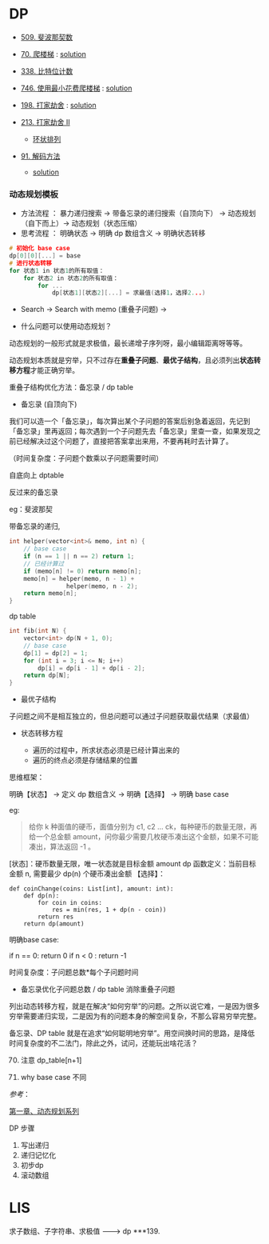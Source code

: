 # DP

* [509. 斐波那契数](https://leetcode-cn.com/problems/fibonacci-number/)

* [70. 爬楼梯](https://leetcode-cn.com/problems/climbing-stairs/) : [solution]()

* [338. 比特位计数](https://leetcode-cn.com/problems/counting-bits/)

* [746. 使用最小花费爬楼梯](https://leetcode-cn.com/problems/min-cost-climbing-stairs/) : [solution]()

* [198. 打家劫舍](https://leetcode-cn.com/problems/house-robber/) : [solution]()

* [213. 打家劫舍 II](https://leetcode-cn.com/problems/house-robber-ii/)
    * [环状排列]()

* [91. 解码方法](https://leetcode-cn.com/problems/decode-ways/)
    * [solution]()

### 动态规划模板

* 方法流程 ： 暴力递归搜索 -> 带备忘录的递归搜索（自顶向下） -> 动态规划（自下而上）-> 动态规划（状态压缩）
* 思考流程 ： 明确状态 -> 明确 dp 数组含义 -> 明确状态转移 

```cpp
# 初始化 base case
dp[0][0][...] = base
# 进行状态转移
for 状态1 in 状态1的所有取值：
    for 状态2 in 状态2的所有取值：
        for ...
            dp[状态1][状态2][...] = 求最值(选择1，选择2...)
```

* Search -> Search with memo (重叠子问题) -> 


* 什么问题可以使用动态规划？

动态规划的一般形式就是求极值，最长递增子序列呀，最小编辑距离呀等等。

动态规划本质就是穷举，只不过存在**重叠子问题**、**最优子结构**，且必须列出**状态转移方程**才能正确穷举。

重叠子结构优化方法：备忘录 / dp table

* 备忘录 (自顶向下)

我们可以造一个「备忘录」，每次算出某个子问题的答案后别急着返回，先记到「备忘录」里再返回；每次遇到一个子问题先去「备忘录」里查一查，如果发现之前已经解决过这个问题了，直接把答案拿出来用，不要再耗时去计算了。

（时间复杂度：子问题个数乘以子问题需要时间）

自底向上 dptable

反过来的备忘录


eg：斐波那契

带备忘录的递归, 

```cpp
int helper(vector<int>& memo, int n) {
    // base case 
    if (n == 1 || n == 2) return 1;
    // 已经计算过
    if (memo[n] != 0) return memo[n];
    memo[n] = helper(memo, n - 1) + 
                helper(memo, n - 2);
    return memo[n];
}
```

dp table

```cpp
int fib(int N) {
    vector<int> dp(N + 1, 0);
    // base case
    dp[1] = dp[2] = 1;
    for (int i = 3; i <= N; i++)
        dp[i] = dp[i - 1] + dp[i - 2];
    return dp[N];
}
```

* 最优子结构

子问题之间不是相互独立的，但总问题可以通过子问题获取最优结果（求最值）

* 状态转移方程

    * 遍历的过程中，所求状态必须是已经计算出来的
    * 遍历的终点必须是存储结果的位置




思维框架：

明确【状态】 -> 定义 dp 数组含义 -> 明确【选择】 -> 明确 base case

eg:

>给你 k 种面值的硬币，面值分别为 c1, c2 ... ck，每种硬币的数量无限，再给一个总金额 amount，问你最少需要几枚硬币凑出这个金额，如果不可能凑出，算法返回 -1 。

[状态]：硬币数量无限，唯一状态就是目标金额 amount
dp 函数定义：当前目标金额 n, 需要最少 dp(n) 个硬币凑出金额
【选择】：

```
def coinChange(coins: List[int], amount: int):
    def dp(n):
        for coin in coins:
            res = min(res, 1 + dp(n - coin))
        return res
    return dp(amount)
```

明确base case:

if n == 0: return 0
if n < 0 : return -1

时间复杂度：子问题总数*每个子问题时间

* 备忘录优化子问题总数 / dp table 消除重叠子问题

列出动态转移方程，就是在解决“如何穷举”的问题。之所以说它难，一是因为很多穷举需要递归实现，二是因为有的问题本身的解空间复杂，不那么容易穷举完整。

备忘录、DP table 就是在追求“如何聪明地穷举”。用空间换时间的思路，是降低时间复杂度的不二法门，除此之外，试问，还能玩出啥花活？

70. 注意 dp_table[n+1]

198. why base case 不同


*参考*：

[第一章、动态规划系列](https://labuladong.gitbook.io/algo/dong-tai-gui-hua-xi-lie)


























DP 步骤

1. 写出递归
2. 递归记忆化
3. 初步dp
4. 滚动数组


# LIS


求子数组、子字符串、求极值 ---> dp
***139.



